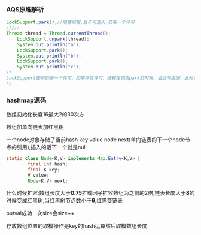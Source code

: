 ### AQS原理解析

```java
LockSupport.park();//阻塞线程,且不可重入,获取一个许可
/////
Thread thread = Thread.currentThread();
    LockSupport.unpark(thread);
    System.out.println("a");
    LockSupport.park();
    System.out.println("b");
    LockSupport.park();
    System.out.println("c");
/*
LockSupport提供的是一个许可，如果存在许可，线程在调用park的时候，会立马返回，此时许可也会被消费掉，如果没有许可，则会阻塞。调用unpark的时候，如果许可本身不可用，则会使得许可可用
*/
```

### hashmap源码

数组初始化长度16最大2的30次方

数组加单向链表加红黑树

一个node对象存储了当前hash key  value  node next(单向链表的下一个node节点的引用),插入的话下一个就是null

```java
static class Node<K,V> implements Map.Entry<K,V> {
        final int hash;
        final K key;
        V value;
        Node<K,V> next;
```

什么时候扩容:数组长度大于**0.75**扩载因子扩容数组为之前的2倍,链表长度大于**8**的时候变成红黑树,当红黑树节点数小于**6**,红黑变链表

putval成功一次size会size++

存放数组位置的取模操作是key的hash运算然后取模数组长度